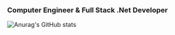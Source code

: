 ### Computer Engineer & Full Stack .Net Developer 

![Anurag's GitHub stats](https://github-readme-stats.vercel.app/api?username=frknua&theme=dracula&show_icons=true)




